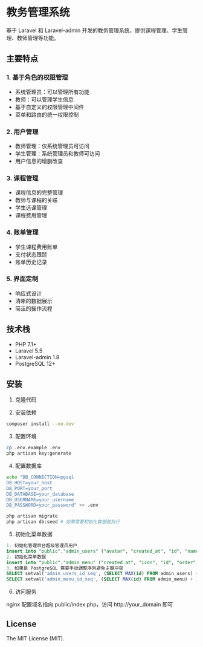 # 教务管理系统

基于 Laravel 和 Laravel-admin 开发的教务管理系统，提供课程管理、学生管理、教师管理等功能。

## 主要特点

### 1. 基于角色的权限管理
- 系统管理员：可以管理所有功能
- 教师：可以管理学生信息
- 基于自定义的权限管理中间件
- 菜单和路由的统一权限控制

### 2. 用户管理
- 教师管理：仅系统管理员可访问
- 学生管理：系统管理员和教师可访问
- 用户信息的增删改查

### 3. 课程管理
- 课程信息的完整管理
- 教师与课程的关联
- 学生选课管理
- 课程费用管理

### 4. 账单管理
- 学生课程费用账单
- 支付状态跟踪
- 账单历史记录

### 5. 界面定制
- 响应式设计
- 清晰的数据展示
- 简洁的操作流程

## 技术栈

- PHP 7.1+
- Laravel 5.5
- Laravel-admin 1.8
- PostgreSQL 12+

## 安装

1. 克隆代码

2. 安装依赖
```bash
composer install --no-dev
```

3. 配置环境
```bash
cp .env.example .env
php artisan key:generate
```

4. 配置数据库
```bash
echo "DB_CONNECTION=pgsql
DB_HOST=your_host
DB_PORT=your_port
DB_DATABASE=your_database
DB_USERNAME=your_username
DB_PASSWORD=your_password" >> .env

php artisan migrate
php artisan db:seed # 如果需要初始化数据就执行
```

5. 初始化菜单数据
```sql
1. 初始化管理后台超级管理员用户
insert into "public"."admin_users" ("avatar", "created_at", "id", "name", "password", "remember_token", "role", "updated_at", "user_id", "username") values (NULL, '2025-01-15 12:41:11', 1, 'Administrator', '$2y$10$sxUptBd288bndbZkEV7JQu6XmwO891hX3PGHwczBkObh44.kLNPdO', NULL, 'admin', '2025-01-15 12:41:11', NULL, 'admin')
2. 初始化菜单数据
insert into "public"."admin_menu" ("created_at", "icon", "id", "order", "parent_id", "permission", "title", "updated_at", "uri") values ('2025-01-11 16:31:34', 'fa-book', 1, 0, 0, 'admin', '教师管理', '2025-01-11 23:00:32', NULL), ('2025-01-11 16:32:04', 'fa-bars', 2, 0, 1, 'admin', '教师列表', '2025-01-11 23:00:51', 'teachers'), ('2025-01-11 16:32:14', 'fa-users', 3, 0, 0, 'admin,teacher', '学生管理', '2025-01-11 23:03:03', NULL), ('2025-01-11 16:32:21', 'fa-bars', 4, 0, 3, 'admin,teacher', '学生列表', '2025-01-11 16:32:21', 'students')
3. 如果是 PostgreSQL 需要手动调整序列避免主键冲突
SELECT setval('admin_users_id_seq', (SELECT MAX(id) FROM admin_users) + 1);
SELECT setval('admin_menu_id_seq', (SELECT MAX(id) FROM admin_menu) + 1);
```

6. 访问服务

nginx 配置域名指向 public/index.php，访问 http://your_domain 即可

## License

The MIT License (MIT).

